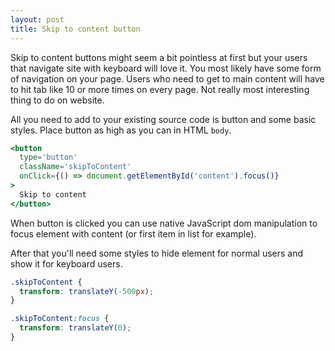 ```yaml
---
layout: post
title: Skip to content button
---
```


Skip to content buttons might seem a bit pointless at first but your users that navigate site with keyboard will love it. You most likely have some form of navigation on your page. Users who need to get to main content will have to hit tab like 10 or more times on every page. Not really most interesting thing to do on website.

All you need to add to your existing source code is button and some basic styles. Place button as high as you can in HTML `body`.

```jsx
<button
  type='button'
  className='skipToContent'
  onClick={() => document.getElementById('content').focus()}
>
  Skip to content
</button>
```

When button is clicked you can use native JavaScript dom manipulation to focus element with content (or first item in list for example).

After that you'll need some styles to hide element for normal users and show it for keyboard users.

```css
.skipToContent {
  transform: translateY(-500px);
}

.skipToContent:focus {
  transform: translateY(0);
}
```
